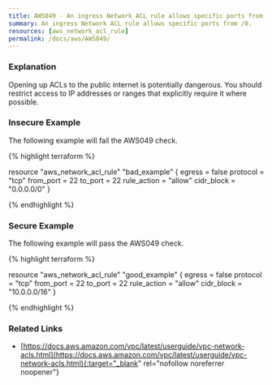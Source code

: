 ```yaml
---
title: AWS049 - An ingress Network ACL rule allows specific ports from /0.
summary: An ingress Network ACL rule allows specific ports from /0. 
resources: [aws_network_acl_rule] 
permalink: /docs/aws/AWS049/
---
```

### Explanation


Opening up ACLs to the public internet is potentially dangerous. You should restrict access to IP addresses or ranges that explicitly require it where possible.




### Insecure Example

The following example will fail the AWS049 check.

{% highlight terraform %}

resource "aws_network_acl_rule" "bad_example" {
  egress         = false
  protocol       = "tcp"
  from_port      = 22
  to_port        = 22
  rule_action    = "allow"
  cidr_block     = "0.0.0.0/0"
}

{% endhighlight %}



### Secure Example

The following example will pass the AWS049 check.

{% highlight terraform %}

resource "aws_network_acl_rule" "good_example" {
  egress         = false
  protocol       = "tcp"
  from_port      = 22
  to_port        = 22
  rule_action    = "allow"
  cidr_block     = "10.0.0.0/16"
}

{% endhighlight %}



### Related Links


- [https://docs.aws.amazon.com/vpc/latest/userguide/vpc-network-acls.html](https://docs.aws.amazon.com/vpc/latest/userguide/vpc-network-acls.html){:target="_blank" rel="nofollow noreferrer noopener"}


